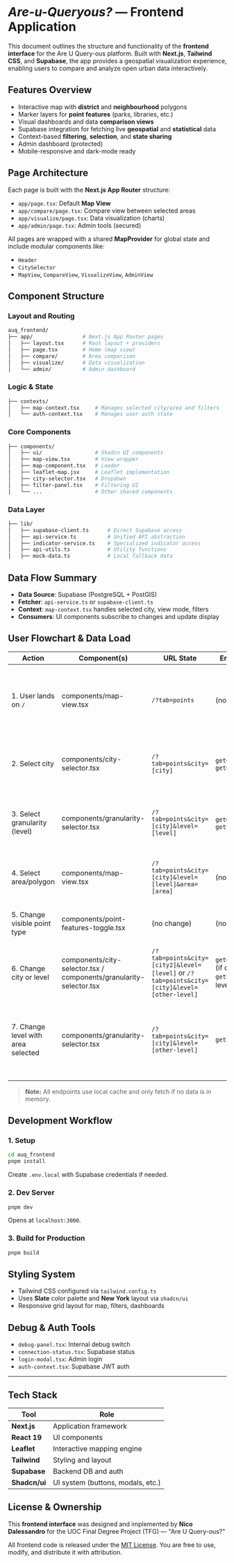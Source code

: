 # *Are-u-Queryous?* — Frontend Application

This document outlines the structure and functionality of the **frontend interface** for the Are U Query-ous platform. Built with **Next.js**, **Tailwind CSS**, and **Supabase**, the app provides a geospatial visualization experience, enabling users to compare and analyze open urban data interactively.

## Features Overview

* Interactive map with **district** and **neighbourhood** polygons
* Marker layers for **point features** (parks, libraries, etc.)
* Visual dashboards and data **comparison views**
* Supabase integration for fetching live **geospatial** and **statistical** data
* Context-based **filtering**, **selection**, and **state sharing**
* Admin dashboard (protected)
* Mobile-responsive and dark-mode ready

## Page Architecture

Each page is built with the **Next.js App Router** structure:

* `app/page.tsx`: Default **Map View**
* `app/compare/page.tsx`: Compare view between selected areas
* `app/visualize/page.tsx`: Data visualization (charts)
* `app/admin/page.tsx`: Admin tools (secured)

All pages are wrapped with a shared **MapProvider** for global state and include modular components like:

* `Header`
* `CitySelector`
* `MapView`, `CompareView`, `VisualizeView`, `AdminView`

## Component Structure

### Layout and Routing

```bash
auq_frontend/
├── app/                # Next.js App Router pages
│   ├── layout.tsx      # Root layout + providers
│   ├── page.tsx        # Home (map view)
│   ├── compare/        # Area comparison
│   ├── visualize/      # Data visualization
│   └── admin/          # Admin dashboard
```

### Logic & State

```bash
├── contexts/
│   ├── map-context.tsx     # Manages selected city/area and filters
│   └── auth-context.tsx    # Manages user auth state
```

### Core Components

```bash
├── components/
│   ├── ui/                 # Shadcn UI components
│   ├── map-view.tsx        # View wrapper
│   ├── map-component.tsx   # Loader
│   ├── leaflet-map.jsx     # Leaflet implementation
│   ├── city-selector.tsx   # Dropdown
│   ├── filter-panel.tsx    # Filtering UI
│   └── ...                 # Other shared components
```

### Data Layer

```bash
├── lib/
│   ├── supabase-client.ts      # Direct Supabase access
│   ├── api-service.ts          # Unified API abstraction
│   ├── indicator-service.ts    # Specialized indicator access
│   ├── api-utils.ts            # Utility functions
│   ├── mock-data.ts            # Local fallback data
```

## Data Flow Summary

* **Data Source**: Supabase (PostgreSQL + PostGIS)
* **Fetcher**: `api-service.ts` or `supabase-client.ts`
* **Context**: `map-context.tsx` handles selected city, view mode, filters
* **Consumers**: UI components subscribe to changes and update display


## User Flowchart & Data Load

| Action                                 | Component(s)                                         | URL State                                 | Endpoint/API Called                                 | Notes                                                                 |
|-----------------------------------------|------------------------------------------------------|--------------------------------------------|-----------------------------------------------------|-----------------------------------------------------------------------|
| 1. User lands on `/`                    | components/map-view.tsx                              | `/?tab=points`                             | (none)                                              | Welcome banner shown, no city or level selected. Tab defaults to 'points'. |
| 2. Select city                          | components/city-selector.tsx                         | `/?tab=points&city=[city]`                 | `getCities`, `getCityPointFeatures`                 | URL updates, point features for city are loaded.                       |
| 3. Select granularity (level)           | components/granularity-selector.tsx                  | `/?tab=points&city=[city]&level=[level]`    | `getGeographicalLevels`, `getEnrichedGeoJSON`        | URL updates, polygons and data for the level are loaded.               |
| 4. Select area/polygon                  | components/map-view.tsx                              | `/?tab=points&city=[city]&level=[level]&area=[area]` | (none, cached)                                      | Area is selected, highlight and info shown.                            |
| 5. Change visible point type            | components/point-features-toggle.tsx                 | (no change)                                | (none, cached)                                      | Changes visibility of point types on the map.                          |
| 6. Change city or level                 | components/city-selector.tsx / components/granularity-selector.tsx | `/?tab=points&city=[city2]&level=[level]` or `/?tab=points&city=[city]&level=[other-level]` | `getCityPointFeatures` (if city changes), `getEnrichedGeoJSON` (if level changes) | Area selection is reset, data is reloaded as needed.                   |
| 7. Change level with area selected      | components/granularity-selector.tsx                  | `/?tab=points&city=[city]&level=[other-level]` | `getEnrichedGeoJSON`                                 | Selected area is reset, `area` param removed from URL, filters reset, info disappears. |

> **Note:** All endpoints use local cache and only fetch if no data is in memory.


## Development Workflow

### 1. Setup

```bash
cd auq_frontend
pnpm install
```

Create `.env.local` with Supabase credentials if needed.

### 2. Dev Server

```bash
pnpm dev
```

Opens at `localhost:3000`.

### 3. Build for Production

```bash
pnpm build
```

## Styling System

* Tailwind CSS configured via `tailwind.config.ts`
* Uses **Slate** color palette and **New York** layout via `shadcn/ui`
* Responsive grid layout for map, filters, dashboards

## Debug & Auth Tools

* `debug-panel.tsx`: Internal debug switch
* `connection-status.tsx`: Supabase status
* `login-modal.tsx`: Admin login
* `auth-context.tsx`: Supabase JWT auth

---

## Tech Stack

| Tool          | Role                              |
| ------------- | --------------------------------- |
| **Next.js**   | Application framework             |
| **React 19**  | UI components                     |
| **Leaflet**   | Interactive mapping engine        |
| **Tailwind**  | Styling and layout                |
| **Supabase**  | Backend DB and auth               |
| **Shadcn/ui** | UI system (buttons, modals, etc.) |

## License & Ownership

This **frontend interface** was designed and implemented by **Nico Dalessandro**
for the UOC Final Degree Project (TFG) — "Are U Query-ous?"

All frontend code is released under the [MIT License](../LICENSE).
You are free to use, modify, and distribute it with attribution.

